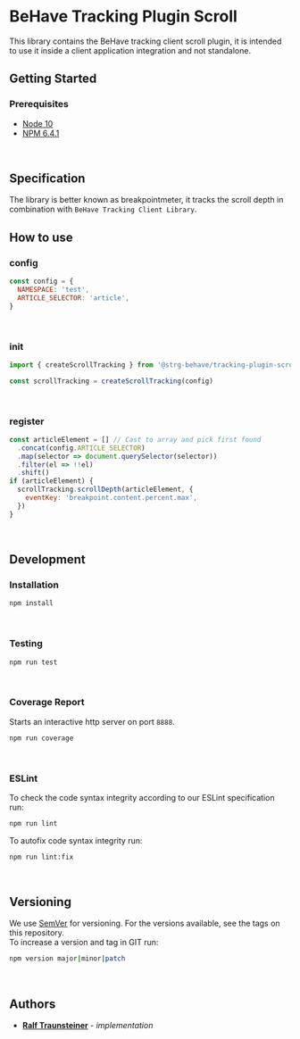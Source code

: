 # BeHave Tracking Plugin Scroll
This library contains the BeHave tracking client scroll plugin, it is intended to use it inside a client application integration and not standalone.

## Getting Started

### Prerequisites
- [Node 10](https://nodejs.org/)
- [NPM 6.4.1](https://www.npmjs.com/)
<br>

## Specification
The library is better known as breakpointmeter, it tracks the scroll depth in combination with `BeHave Tracking Client Library`.
<br>

## How to use

### config
```javascript
const config = {
  NAMESPACE: 'test',
  ARTICLE_SELECTOR: 'article',
}
```
<br>

### init
```javascript
import { createScrollTracking } from '@strg-behave/tracking-plugin-scroll'

const scrollTracking = createScrollTracking(config)
```
<br>

### register
```javascript
const articleElement = [] // Cast to array and pick first found
  .concat(config.ARTICLE_SELECTOR)
  .map(selector => document.querySelector(selector))
  .filter(el => !!el)
  .shift()
if (articleElement) {
  scrollTracking.scrollDepth(articleElement, {
    eventKey: 'breakpoint.content.percent.max',
  })
}
```
<br>


## Development

### Installation
```bash
npm install
```
<br>

### Testing
```bash
npm run test
```
<br>

### Coverage Report
Starts an interactive http server on port `8888`.
```bash
npm run coverage

```
<br>

### ESLint
To check the code syntax integrity according to our ESLint specification run:
```bash
npm run lint
```

To autofix code syntax integrity run:
```bash
npm run lint:fix
```
<br>

## Versioning

We use [SemVer](http://semver.org/) for versioning. For the versions available, see the tags on this repository.
<br>
To increase a version and tag in GIT run:
```bash
npm version major|minor|patch
```
<br>

## Authors
* **[Ralf Traunsteiner](mailto:ralf.traunsteiner@strg.at)** - *implementation*
